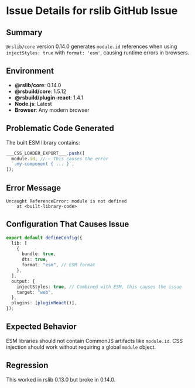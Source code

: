 # Issue Details for rslib GitHub Issue

## Summary

`@rslib/core` version 0.14.0 generates `module.id` references when using `injectStyles: true` with `format: 'esm'`, causing runtime errors in browsers.

## Environment

- **@rslib/core**: 0.14.0
- **@rsbuild/core**: 1.5.12
- **@rsbuild/plugin-react**: 1.4.1
- **Node.js**: Latest
- **Browser**: Any modern browser

## Problematic Code Generated

The built ESM library contains:

```javascript
___CSS_LOADER_EXPORT___.push([
  module.id, // ← This causes the error
  `.my-component { ... }`,
]);
```

## Error Message

```
Uncaught ReferenceError: module is not defined
    at <built-library-code>
```

## Configuration That Causes Issue

```typescript
export default defineConfig({
  lib: [
    {
      bundle: true,
      dts: true,
      format: "esm", // ESM format
    },
  ],
  output: {
    injectStyles: true, // Combined with ESM, this causes the issue
    target: "web",
  },
  plugins: [pluginReact()],
});
```

## Expected Behavior

ESM libraries should not contain CommonJS artifacts like `module.id`. CSS injection should work without requiring a global `module` object.

## Regression

This worked in rslib 0.13.0 but broke in 0.14.0.
